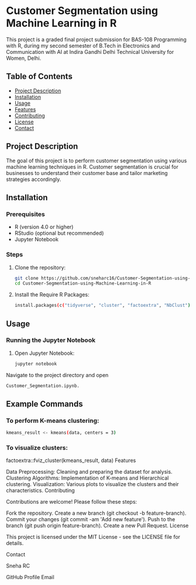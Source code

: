 # Customer Segmentation using Machine Learning in R

This project is a graded final project submission for BAS-108 Programming with R, during my second semester of B.Tech in Electronics and Communication with AI at Indira Gandhi Delhi Technical University for Women, Delhi.

## Table of Contents
- [Project Description](#project-description)
- [Installation](#installation)
- [Usage](#usage)
- [Features](#features)
- [Contributing](#contributing)
- [License](#license)
- [Contact](#contact)

## Project Description
The goal of this project is to perform customer segmentation using various machine learning techniques in R. Customer segmentation is crucial for businesses to understand their customer base and tailor marketing strategies accordingly.

## Installation

### Prerequisites
- R (version 4.0 or higher)
- RStudio (optional but recommended)
- Jupyter Notebook

### Steps
1. Clone the repository:
   ```sh
   git clone https://github.com/sneharc16/Customer-Segmentation-using-Machine-Learning-in-R.git
   cd Customer-Segmentation-using-Machine-Learning-in-R
   ```
2. Install the Require R Packages:
   ```sh
   install.packages(c("tidyverse", "cluster", "factoextra", "NbClust"))
   ```
## Usage

### Running the Jupyter Notebook
1. Open Jupyter Notebook:
   ```sh
   jupyter notebook
   ```
Navigate to the project directory and open  
```sh
Customer_Segmentation.ipynb.
```

## Example Commands

### To perform K-means clustering:
 ```sh
 kmeans_result <- kmeans(data, centers = 3)
```
### To visualize clusters:
factoextra::fviz_cluster(kmeans_result, data)
Features

Data Preprocessing: Cleaning and preparing the dataset for analysis.
Clustering Algorithms: Implementation of K-means and Hierarchical clustering.
Visualization: Various plots to visualize the clusters and their characteristics.
Contributing

Contributions are welcome! Please follow these steps:

Fork the repository.
Create a new branch (git checkout -b feature-branch).
Commit your changes (git commit -am 'Add new feature').
Push to the branch (git push origin feature-branch).
Create a new Pull Request.
License

This project is licensed under the MIT License - see the LICENSE file for details.

Contact

Sneha RC

GitHub Profile
Email
